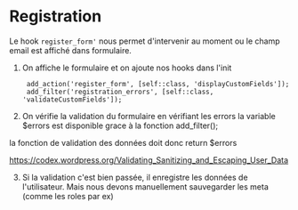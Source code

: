# Registration

Le hook `register_form'` nous permet d'intervenir au moment ou le  champ email est affiché dans formulaire.

1. On affiche le formulaire et on ajoute nos hooks dans l'init

        add_action('register_form', [self::class, 'displayCustomFields']);
        add_filter('registration_errors', [self::class, 'validateCustomFields']);

2. On vérifie la validation du formulaire en vérifiant les errors
la variable $errors est disponible grace à la fonction add_filter();

la fonction de validation des données doit donc return $errors

https://codex.wordpress.org/Validating_Sanitizing_and_Escaping_User_Data

3. Si la validation c'est bien passée, il enregistre les données de l'utilisateur. 
Mais nous devons manuellement sauvegarder les meta (comme les roles par ex)